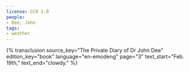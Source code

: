 ```yaml
---
license: CC0 1.0
people:
- Dee, John
tags:
- weather
---
```

{% transclusion
  source_key="The Private Diary of Dr John Dee"
  edition_key="book"
  language="en-emodeng"
  page="3"
  text_start="Feb. 19th,"
  text_end="clowdy."
%}
